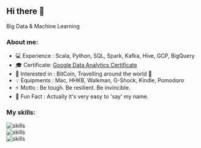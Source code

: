 ## Hi there 👋

Big Data & Machine Learning

### About me:

- 💻 Experience : Scala, Python, SQL, Spark, Kafka, Hive, GCP, BigQuery
- 🎓 Certificate: <a href='https://www.coursera.org/account/accomplishments/specialization/7JDEBHEVUNFJ' target='_blank'>Google Data Analytics Certificate</a>
- 🧩 Interested in : BitCoin, Travelling around the world 🚀
- 💡 Equipments : Mac, HHKB, Walkman, G-Shock, Kindle, Pomodoro
- ⚡ Motto : Be tough. Be resilient. Be invincible.
- 👨 Fun Fact : Actually it's very easy to 'say' my name.

### My skills:

<img src="https://go-skill-icons.vercel.app/api/icons?i=linux,ubuntu,redhat,debian,bsd,bash,vim,md,notion,github,apple,vscode,idea&theme=light" title="skills"/>
<br>
<img src="https://go-skill-icons.vercel.app/api/icons?i=java,scala,python,r,tableau,php,lua,ruby,kafka,elasticsearch,mongodb,mysql,postgres,redis,terraform&theme=light" title="skills"/>
<br>
<img src="https://go-skill-icons.vercel.app/api/icons?i=aws,gcp,git,gitlab,ansible,docker,jenkins,maven,latex,html,nginx,spring,hibernate,sklearn,regex&theme=light" title="skills"/>
